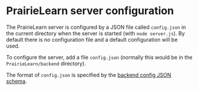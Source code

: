 
# PrairieLearn server configuration

The PrairieLearn server is configured by a JSON file called `config.json` in the current directory when the server is started (with `node server.js`). By default there is no configuration file and a default configuration will be used.

To configure the server, add a file `config.json` (normally this would be in the `PrairieLearn/backend` directory).

The format of `config.json` is specified by the [backend config JSON schema](https://github.com/PrairieLearn/PrairieLearn/blob/master/backend/schemas/backendConfig.json).
